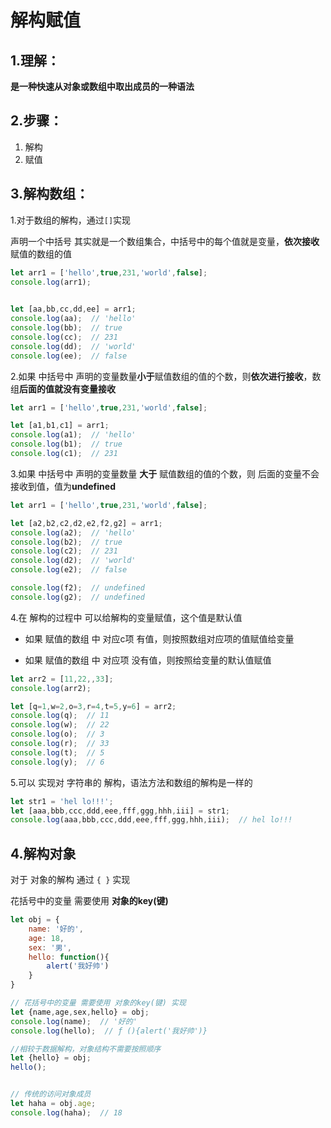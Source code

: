 # 解构赋值

## **1.理解：**

**是一种快速从对象或数组中取出成员的一种语法**

## **2.步骤：**

1. 解构
2. 赋值

## **3.解构数组：**

1.对于数组的解构，通过`[]`实现

声明一个中括号 其实就是一个数组集合，中括号中的每个值就是变量，**依次接收** 赋值的数组的值

 ```js
 let arr1 = ['hello',true,231,'world',false];
 console.log(arr1);
    
 
 let [aa,bb,cc,dd,ee] = arr1;
 console.log(aa);  // 'hello'
 console.log(bb);  // true
 console.log(cc);  // 231
 console.log(dd);  // 'world'
 console.log(ee);  // false
 ```

 2.如果 中括号中 声明的变量数量**小于**赋值数组的值的个数，则**依次进行接收**，数组**后面的值就没有变量接收**

```js
let arr1 = ['hello',true,231,'world',false];

let [a1,b1,c1] = arr1;
console.log(a1);  // 'hello'
console.log(b1);  // true
console.log(c1);  // 231
```

 3.如果 中括号中 声明的变量数量 **大于** 赋值数组的值的个数，则 后面的变量不会接收到值，值为**undefined**

 ```js
 let arr1 = ['hello',true,231,'world',false];
 
 let [a2,b2,c2,d2,e2,f2,g2] = arr1;
 console.log(a2);  // 'hello'
 console.log(b2);  // true
 console.log(c2);  // 231
 console.log(d2);  // 'world'
 console.log(e2);  // false
 
 console.log(f2);  // undefined
 console.log(g2);  // undefined
 ```

 4.在 解构的过程中 可以给解构的变量赋值，这个值是默认值

-  如果 赋值的数组 中 对应c项 有值，则按照数组对应项的值赋值给变量

-  如果 赋值的数组 中 对应项 没有值，则按照给变量的默认值赋值

 ```js
 let arr2 = [11,22,,33];
 console.log(arr2);
 
 let [q=1,w=2,o=3,r=4,t=5,y=6] = arr2;
 console.log(q);  // 11
 console.log(w);  // 22
 console.log(o);  // 3
 console.log(r);  // 33
 console.log(t);  // 5
 console.log(y);  // 6
 ```

5.可以 实现对 字符串的 解构，语法方法和数组的解构是一样的

 ```js
 let str1 = 'hel lo!!!';
 let [aaa,bbb,ccc,ddd,eee,fff,ggg,hhh,iii] = str1;
 console.log(aaa,bbb,ccc,ddd,eee,fff,ggg,hhh,iii);	// hel lo!!!
 ```

 

## 4.解构对象

对于 对象的解构  通过  `{ }` 实现

花括号中的变量 需要使用 **对象的key(键)** 

```js
let obj = {
    name: '好的',
    age: 18,
    sex: '男',
    hello: function(){
        alert('我好帅')
    }
}

// 花括号中的变量 需要使用 对象的key(键) 实现
let {name,age,sex,hello} = obj;
console.log(name);  // '好的'
console.log(hello);  // ƒ (){alert('我好帅')}

//相较于数据解构，对象结构不需要按照顺序
let {hello} = obj;
hello();


// 传统的访问对象成员
let haha = obj.age;
console.log(haha);  // 18
```

